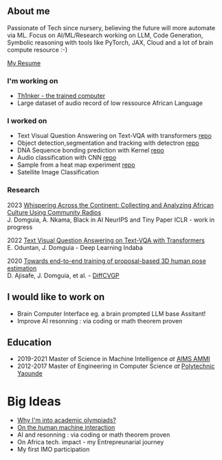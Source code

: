 ## About me

Passionate of Tech since nursery, believing the future will more automate via ML.
Focus on AI/ML/Research working on LLM, Code Generation, Symbolic reasoning with tools like PyTorch, JAX, Cloud and a lot of brain compute resource :-)

[My Resume](/assets/docs/Joseph_Domguia_CV_.pdf)

### I'm working on 

* [Th1nker - the trained computer](https://github.com/domguia/thinker)
* Large dataset of audio record of low ressource African Language  

### I worked on

* Text Visual Question Answering on Text-VQA with transformers [repo](https://github.com/djmMax/AMMIFinalProject)
* Object detection,segmentation and tracking with detectron [repo](https://github.com/djmMax/object-detection-detectron2)
* DNA Sequence bonding prediction with Kernel [repo](https://github.com/djmMax/dna-bonding-prediction)
* Audio classification with CNN [repo](https://github.com/djmMax/audio-classification)
* Sample from a heat map experiment [repo](https://github.com/djmMax/sample-a-heatmap)
* Satellite Image Classification

<!--- [more details](./project-details.html) -->
### Research
2023 [Whispering Across the Continent: Collecting and Analyzing African Culture Using Community Radios](/assets/docs/221_whispering_across_the_continent.pdf)  
J. Domguia, A. Nkama, Black in AI NeurIPS and Tiny Paper ICLR - work in progress

2022 [Text Visual Question Answering on Text-VQA with Transformers](/assets/docs/Poster%20VQA_6378_poster.pdf)  
E. Oduntan, J. Domguia - Deep Learning Indaba

2020 [Towards end-to-end training of proposal-based 3D human pose estimation](/assets/docs/Towards%20end-to-end%20training%20of%20proposal-based%203D.pdf)  
D. Ajisafe, J. Domguia, et al. - [DiffCVGP](https://montrealrobotics.ca/diffcvgp/papers/)


## I would like to work on
* Brain Computer Interface eg. a brain prompted LLM base Assitant!  
* Improve AI resonning : via coding or math theorem proven 

## Education

* 2019-2021 Master of Science in Machine Intelligence _at_ [AIMS AMMI](https://aimsammi.org)
* 2012-2017 Master of Engineering in Computer Science _at_ [Polytechnic Yaounde](https://polytechnique.cm)

<!-- For more details my [full profile](./joseph-profile-turing.html) -->


# Big Ideas
* [Why I'm into academic olympiads?](/blog/why-olympiad.md)
* [On the human machine interaction](/blog/bci.html)  
* AI and resonning : via coding or math theorem proven 
* On Africa tech. impact - my Entrepreunarial journey
* My first IMO participation

